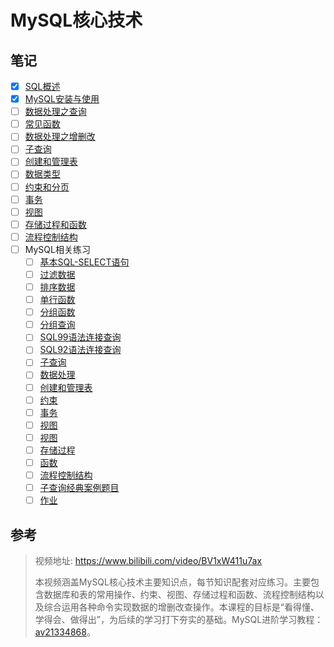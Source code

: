 # MySQL核心技术

## 笔记

- [x] [SQL概述](尚硅谷学习笔记/尚硅谷-李玉婷-MySQL核心基础/01-SQL概述.md)
- [x] [MySQL安装与使用](尚硅谷学习笔记/尚硅谷-李玉婷-MySQL核心基础/02-MySQL安装与使用.md)
- [ ] [数据处理之查询](尚硅谷学习笔记/尚硅谷-李玉婷-MySQL核心基础/03-数据处理之查询.md)
- [ ] [常见函数](尚硅谷学习笔记/尚硅谷-李玉婷-MySQL核心基础/04-常见函数.md)
- [ ] [数据处理之增删改](尚硅谷学习笔记/尚硅谷-李玉婷-MySQL核心基础/05-数据处理之增删改.md)
- [ ] [子查询](尚硅谷学习笔记/尚硅谷-李玉婷-MySQL核心基础/06-子查询.md)
- [ ] [创建和管理表](尚硅谷学习笔记/尚硅谷-李玉婷-MySQL核心基础/07-创建和管理表.md)
- [ ] [数据类型](尚硅谷学习笔记/尚硅谷-李玉婷-MySQL核心基础/08-数据类型.md)
- [ ] [约束和分页](尚硅谷学习笔记/尚硅谷-李玉婷-MySQL核心基础/09-约束和分页.md)
- [ ] [事务](尚硅谷学习笔记/尚硅谷-李玉婷-MySQL核心基础/10-事务.md)
- [ ] [视图](尚硅谷学习笔记/尚硅谷-李玉婷-MySQL核心基础/11-视图.md)
- [ ] [存储过程和函数](尚硅谷学习笔记/尚硅谷-李玉婷-MySQL核心基础/12-存储过程和函数.md)
- [ ] [流程控制结构](尚硅谷学习笔记/尚硅谷-李玉婷-MySQL核心基础/13-流程控制结构.md)
- [ ] MySQL相关练习
  - [ ] [基本SQL-SELECT语句](尚硅谷学习笔记/尚硅谷-李玉婷-MySQL核心基础/SQL练习题/01-基本SQL-SELECT语句.md)
  - [ ] [过滤数据](尚硅谷学习笔记/尚硅谷-李玉婷-MySQL核心基础/SQL练习题/02-过滤数据.md)
  - [ ] [排序数据](尚硅谷学习笔记/尚硅谷-李玉婷-MySQL核心基础/SQL练习题/03-排序数据.md)
  - [ ] [单行函数](尚硅谷学习笔记/尚硅谷-李玉婷-MySQL核心基础/SQL练习题/04-单行函数.md)
  - [ ] [分组函数](尚硅谷学习笔记/尚硅谷-李玉婷-MySQL核心基础/SQL练习题/05-分组函数.md)
  - [ ] [分组查询](尚硅谷学习笔记/尚硅谷-李玉婷-MySQL核心基础/SQL练习题/06-分组查询.md)
  - [ ] [SQL99语法连接查询](尚硅谷学习笔记/尚硅谷-李玉婷-MySQL核心基础/SQL练习题/07-SQL99语法连接查询.md)
  - [ ] [SQL92语法连接查询](尚硅谷学习笔记/尚硅谷-李玉婷-MySQL核心基础/SQL练习题/08-SQL92语法连接查询.md)
  - [ ] [子查询](尚硅谷学习笔记/尚硅谷-李玉婷-MySQL核心基础/SQL练习题/09-子查询.md)
  - [ ] [数据处理](尚硅谷学习笔记/尚硅谷-李玉婷-MySQL核心基础/SQL练习题/10-数据处理.md)
  - [ ] [创建和管理表](尚硅谷学习笔记/尚硅谷-李玉婷-MySQL核心基础/SQL练习题/11-创建和管理表.md)
  - [ ] [约束](尚硅谷学习笔记/尚硅谷-李玉婷-MySQL核心基础/SQL练习题/12-约束.md)
  - [ ] [事务](尚硅谷学习笔记/尚硅谷-李玉婷-MySQL核心基础/SQL练习题/13-事务.md)
  - [ ] [视图](尚硅谷学习笔记/尚硅谷-李玉婷-MySQL核心基础/SQL练习题/14-视图.md)
  - [ ] [视图](尚硅谷学习笔记/尚硅谷-李玉婷-MySQL核心基础/SQL练习题/15-视图.md)
  - [ ] [存储过程](尚硅谷学习笔记/尚硅谷-李玉婷-MySQL核心基础/SQL练习题/16-存储过程.md)
  - [ ] [函数](尚硅谷学习笔记/尚硅谷-李玉婷-MySQL核心基础/SQL练习题/17-函数.md)
  - [ ] [流程控制结构](尚硅谷学习笔记/尚硅谷-李玉婷-MySQL核心基础/SQL练习题/18-流程控制结构.md)
  - [ ] [子查询经典案例题目](尚硅谷学习笔记/尚硅谷-李玉婷-MySQL核心基础/SQL练习题/子查询经典案例题目.md)
  - [ ] [作业](尚硅谷学习笔记/尚硅谷-李玉婷-MySQL核心基础/SQL练习题/作业.md)

## 参考

> 视频地址: https://www.bilibili.com/video/BV1xW411u7ax
>
> 本视频涵盖MySQL核心技术主要知识点，每节知识配套对应练习。主要包含数据库和表的常用操作、约束、视图、存储过程和函数、流程控制结构以及综合运用各种命令实现数据的增删改查操作。本课程的目标是“看得懂、学得会、做得出”，为后续的学习打下夯实的基础。MySQL进阶学习教程：[av21334868](https://www.bilibili.com/video/av21334868)。